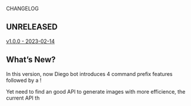 CHANGELOG

## UNRELEASED

[v1.0.0 - 2023-02-14](https://github.com/Leoff00/go-diego-bot/releases/tag/v1.0.0)

## What’s New?

In this version, now Diego bot introduces 4 command prefix features
followed by a !

Yet need to find an good API to generate images with more efficience, the
current API th